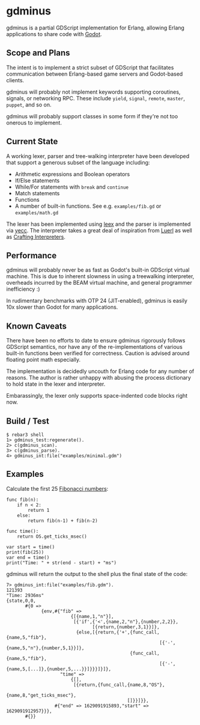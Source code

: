 gdminus
=====

gdminus is a partial GDScript implementation for Erlang, allowing Erlang applications to share code with [Godot](https://godotengine.org/). 

Scope and Plans
-----
The intent is to implement a strict subset of GDScript that facilitates communication between Erlang-based game servers and Godot-based clients. 

gdminus will probably not implement keywords supporting coroutines, signals, or networking RPC. These include `yield`, `signal`, `remote`, `master`, `puppet`, and so on.

gdminus will probably support classes in some form if they're not too onerous to implement.

Current State
-----
A working lexer, parser and tree-walking interpreter have been developed that support a generous subset of the language including:
  * Arithmetic expressions and Boolean operators
  * If/Else statements
  * While/For statements with `break` and `continue`
  * Match statements
  * Functions
  * A number of built-in functions. See e.g. `examples/fib.gd` or `examples/math.gd` 

The lexer has been implemented using [leex](https://github.com/rvirding/leex) and the parser is implemented via [yecc](https://erlang.org/doc/man/yecc.html). The interpreter takes a great deal of inspiration from [Luerl](https://github.com/rvirding/luerl) as well as [Crafting Interpreters](https://craftinginterpreters.com/).

Performance
-----
gdminus will probably never be as fast as Godot's built-in GDScript virtual machine. This is due to inherent slowness in using a treewalking interpreter, overheads incurred by the BEAM virtual machine, and general programmer inefficiency :)

In rudimentary benchmarks with OTP 24 (JIT-enabled), gdminus is easily 10x slower than Godot for many applications. 

Known Caveats
-----
There have been no efforts to date to ensure gdminus rigorously follows GDScript semantics, nor have any of the re-implementations of various built-in functions been verified for correctness. Caution is advised around floating point math especially.

The implementation is decidedly uncouth for Erlang code for any number of reasons. The author is rather unhappy with abusing the process dictionary to hold state in the lexer and interpreter.

Embarassingly, the lexer only supports space-indented code blocks right now. 

Build / Test 
-----
    $ rebar3 shell
    1> gdminus_test:regenerate().
    2> c(gdminus_scan).
    3> c(gdminus_parse).
    4> gdminus_int:file("examples/minimal.gdm")
    
Examples
-----
Calculate the first 25 [Fibonacci numbers](https://en.wikipedia.org/wiki/Fibonacci_number):
```
func fib(n):
    if n < 2:
        return 1
    else:
        return fib(n-1) + fib(n-2)

func time():
    return OS.get_ticks_msec()

var start = time()
print(fib(25))
var end = time()
print("Time: " + str(end - start) + "ms")
```

gdminus will return the output to the shell plus the final state of the code: 
```
7> gdminus_int:file("examples/fib.gdm").
121393
"Time: 2936ms"
{state,0,0,
       #{0 =>
             {env,#{"fib" =>
                        {[{name,1,"n"}],
                         [{'if',{'<',{name,2,"n"},{number,2,2}},
                                [{return,{number,3,1}}]},
                          {else,[{return,{'+',{func_call,{name,5,"fib"},
                                                         [{'-',{name,5,"n"},{number,5,1}}]},
                                              {func_call,{name,5,"fib"},
                                                         [{'-',{name,5,[...]},{number,5,...}}]}}}]}]},
                    "time" =>
                        {[],
                         [{return,{func_call,{name,8,"OS"},
                                             {name,8,"get_ticks_msec"},
                                             []}}]}},
                  #{"end" => 1629091915893,"start" => 1629091912957}}},
       #{}}
```
